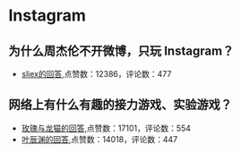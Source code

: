 #  Instagram 
## 为什么周杰伦不开微博，只玩 Instagram？
- [sliex的回答](https://www.zhihu.com/question/330073099/answer/724045810),点赞数：12386，评论数：477
## 网络上有什么有趣的接力游戏、实验游戏？
- [玫瑰与龙猫的回答](https://www.zhihu.com/question/304928578/answer/563395309),点赞数：17101，评论数：554
- [叶辰渊的回答](https://www.zhihu.com/question/304928578/answer/549059612),点赞数：14018，评论数：447
